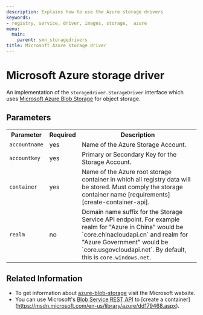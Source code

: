 ```yaml
---
description: Explains how to use the Azure storage drivers
keywords:
- registry, service, driver, images, storage,  azure
menu:
  main:
    parent: smn_storagedrivers
title: Microsoft Azure storage driver
---
```


# Microsoft Azure storage driver

An implementation of the `storagedriver.StorageDriver` interface which uses [Microsoft Azure Blob Storage](http://azure.microsoft.com/en-us/services/storage/) for object storage.

## Parameters

<table>
  <tr>
    <th>Parameter</th>
    <th>Required</th>
    <th>Description</th>
  </tr>
  <tr>
    <td>
      <code>accountname</code>
    </td>
    <td>
      yes
    </td>
    <td>
      Name of the Azure Storage Account.
    </td>
  </tr>
  <tr>
    <td>
      <code>accountkey</code>
    </td>
    <td>
      yes
    </td>
    <td>
      Primary or Secondary Key for the Storage Account.
    </td>
  </tr>
  <tr>
    <td>
      <code>container</code>
    </td>
    <td>
      yes
    </td>
    <td>
      Name of the Azure root storage container in which all registry data will be stored. Must comply the storage container name [requirements][create-container-api].
    </td>
  </tr>
   <tr>
    <td>
      <code>realm</code>
    </td>
    <td>
      no
    </td>
    <td>
      Domain name suffix for the Storage Service API endpoint. For example realm for "Azure in China" would be `core.chinacloudapi.cn` and realm for "Azure Government" would be `core.usgovcloudapi.net`. By default, this
      is <code>core.windows.net</code>.
    </td>
  </tr>

</table>


## Related Information

* To get information about
[azure-blob-storage](http://azure.microsoft.com/en-us/services/storage/) visit
the Microsoft website.
* You can use Microsoft's [Blob Service REST API](https://msdn.microsoft.com/en-us/library/azure/dd135733.aspx) to [create a container] (https://msdn.microsoft.com/en-us/library/azure/dd179468.aspx).
